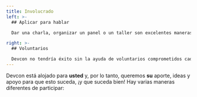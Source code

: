 ```yaml
---
title: Involucrado
left: >-
  ## Aplicar para hablar

  Dar una charla, organizar un panel o un taller son excelentes maneras de aportar sus ideas y visión. Si está trabajando para mejorar el mundo a través de la descentralización y utilizando Ethereum, puede postularse para hablar en Devcon VI. Obtenga más información sobre los diferentes formatos de habla y el proceso de solicitud [aquí](/aplicaciones).

right: >-
  ## Voluntarios

  Devcon no tendría éxito sin la ayuda de voluntarios comprometidos cada año. Los voluntarios aportan un gran valor a la conferencia, y este rol es una oportunidad única para que los nuevos en Ethereum asistan, aprendan y se involucren en el ecosistema. Si desea unirse a más de 100 increíbles y apasionados voluntarios en Devcon VI en Bogotá, presente su solicitud [aquí](https://docs.google.com/forms/d/e/1FAIpQLSfCZyBMdyTSrJa9GNIbiQMeNQ-3jQJrdr9JQemKD0VXKduOhA/viewform).
---
```


Devcon está alojado para **usted** y, por lo tanto, queremos **su** aporte, ideas y apoyo para que esto suceda, ¡y que suceda bien! Hay varias maneras diferentes de participar:
